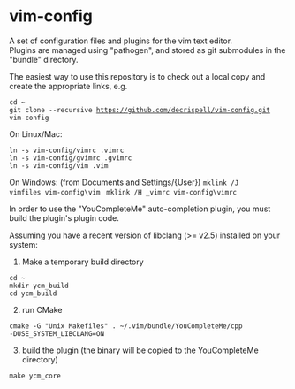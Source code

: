 vim-config
==========

A set of configuration files and plugins for the vim text editor.  
Plugins are managed using "pathogen", and stored as git submodules in the "bundle" directory.

The easiest way to use this repository is to check out a local copy and create the appropriate links, e.g.  

<code>cd ~</code>  
<code>git clone --recursive https://github.com/decrispell/vim-config.git vim-config</code>  

On Linux/Mac:

<code>ln -s vim-config/vimrc .vimrc</code>  
<code>ln -s vim-config/gvimrc .gvimrc</code>  
<code>ln -s vim-config/vim .vim</code>  

On Windows:
(from Documents and Settings/{User})
<code>mklink /J vimfiles vim-config\vim </code>
<code>mklink /H _vimrc vim-config\vimrc </code>


In order to use the "YouCompleteMe" auto-completion plugin, you must build the plugin's plugin code.

Assuming you have a recent version of libclang (>= v2.5) installed on your system:

1) Make a temporary build directory

<code>cd ~</code>  
<code>mkdir ycm_build</code>  
<code>cd ycm_build</code>  

2) run CMake

<code>cmake -G "Unix Makefiles" . ~/.vim/bundle/YouCompleteMe/cpp -DUSE_SYSTEM_LIBCLANG=ON</code>

3) build the plugin (the binary will be copied to the YouCompleteMe directory)

<code>make ycm_core</code>

